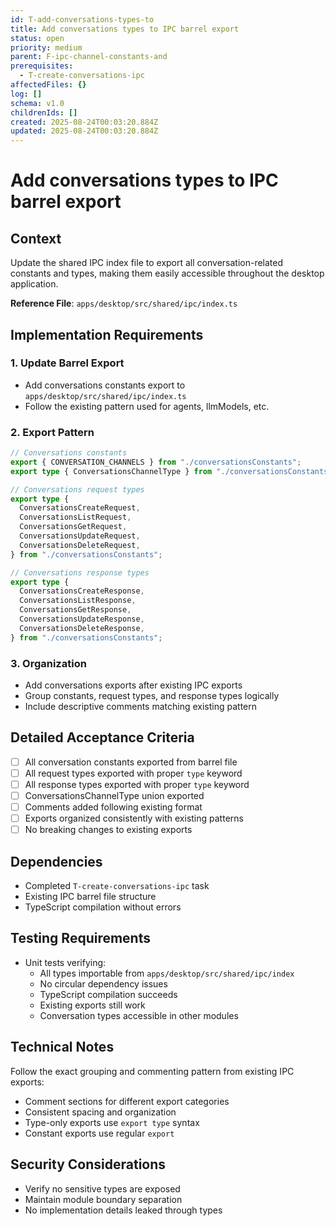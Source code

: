 ```yaml
---
id: T-add-conversations-types-to
title: Add conversations types to IPC barrel export
status: open
priority: medium
parent: F-ipc-channel-constants-and
prerequisites:
  - T-create-conversations-ipc
affectedFiles: {}
log: []
schema: v1.0
childrenIds: []
created: 2025-08-24T00:03:20.884Z
updated: 2025-08-24T00:03:20.884Z
---
```


# Add conversations types to IPC barrel export

## Context

Update the shared IPC index file to export all conversation-related constants and types, making them easily accessible throughout the desktop application.

**Reference File**: `apps/desktop/src/shared/ipc/index.ts`

## Implementation Requirements

### 1. Update Barrel Export

- Add conversations constants export to `apps/desktop/src/shared/ipc/index.ts`
- Follow the existing pattern used for agents, llmModels, etc.

### 2. Export Pattern

```typescript
// Conversations constants
export { CONVERSATION_CHANNELS } from "./conversationsConstants";
export type { ConversationsChannelType } from "./conversationsConstants";

// Conversations request types
export type {
  ConversationsCreateRequest,
  ConversationsListRequest,
  ConversationsGetRequest,
  ConversationsUpdateRequest,
  ConversationsDeleteRequest,
} from "./conversationsConstants";

// Conversations response types
export type {
  ConversationsCreateResponse,
  ConversationsListResponse,
  ConversationsGetResponse,
  ConversationsUpdateResponse,
  ConversationsDeleteResponse,
} from "./conversationsConstants";
```

### 3. Organization

- Add conversations exports after existing IPC exports
- Group constants, request types, and response types logically
- Include descriptive comments matching existing pattern

## Detailed Acceptance Criteria

- [ ] All conversation constants exported from barrel file
- [ ] All request types exported with proper `type` keyword
- [ ] All response types exported with proper `type` keyword
- [ ] ConversationsChannelType union exported
- [ ] Comments added following existing format
- [ ] Exports organized consistently with existing patterns
- [ ] No breaking changes to existing exports

## Dependencies

- Completed `T-create-conversations-ipc` task
- Existing IPC barrel file structure
- TypeScript compilation without errors

## Testing Requirements

- Unit tests verifying:
  - All types importable from `apps/desktop/src/shared/ipc/index`
  - No circular dependency issues
  - TypeScript compilation succeeds
  - Existing exports still work
  - Conversation types accessible in other modules

## Technical Notes

Follow the exact grouping and commenting pattern from existing IPC exports:

- Comment sections for different export categories
- Consistent spacing and organization
- Type-only exports use `export type` syntax
- Constant exports use regular `export`

## Security Considerations

- Verify no sensitive types are exposed
- Maintain module boundary separation
- No implementation details leaked through types
